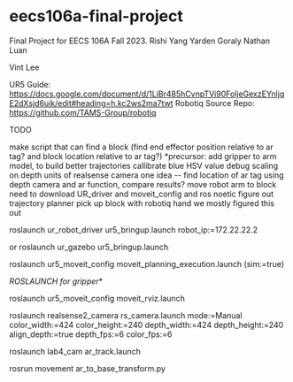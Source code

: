# eecs106a-final-project
Final Project for EECS 106A Fall 2023.
Rishi Yang
Yarden Goraly
Nathan Luan

Vint Lee

UR5 Guide: https://docs.google.com/document/d/1LiBr485hCvnpTVi90FoljeGexzEYnljqE2dXsjd6uik/edit#heading=h.kc2ws2ma7twt
Robotiq Source Repo: https://github.com/TAMS-Group/robotiq

TODO

make script that can
    find a block (find end effector position relative to ar tag? and block location relative to ar tag?)
        *precursor: add gripper to arm model, to build better trajectories
        callibrate blue HSV value
        debug scaling on depth units of realsense camera
        one idea -- find location of ar tag using depth camera and ar function, compare results?
    move robot arm to block
        need to download UR_driver and moveit_config and ros noetic
        figure out trajectory planner
    pick up block with robotiq hand
        we mostly figured this out

roslaunch ur_robot_driver ur5_bringup.launch robot_ip:=172.22.22.2

or roslaunch ur_gazebo ur5_bringup.launch

roslaunch ur5_moveit_config moveit_planning_execution.launch (sim:=true)

*ROSLAUNCH for gripper**

roslaunch ur5_moveit_config moveit_rviz.launch

roslaunch realsense2_camera rs_camera.launch mode:=Manual color_width:=424 color_height:=240 depth_width:=424 depth_height:=240 align_depth:=true depth_fps:=6 color_fps:=6

roslaunch lab4_cam ar_track.launch

rosrun movement ar_to_base_transform.py
